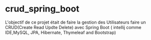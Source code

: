 # crud_spring_boot

L'objectif de ce projet était de faire la gestion des Utilisateurs faire un CRUD(Create Read Updte Delete) avec Spring Boot
( intellij comme IDE,MySQL, JPA, Hibernate, Thymeleaf and Bootstrap)
